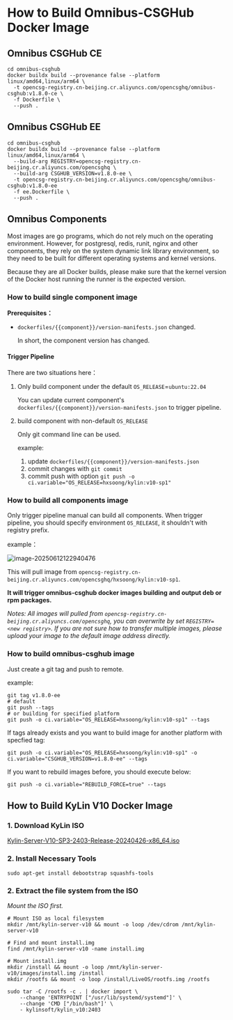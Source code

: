# How to Build Omnibus-CSGHub Docker Image

## Omnibus CSGHub CE

```shell
cd omnibus-csghub
docker buildx build --provenance false --platform linux/amd64,linux/arm64 \
  -t opencsg-registry.cn-beijing.cr.aliyuncs.com/opencsghq/omnibus-csghub:v1.8.0-ce \
  -f Dockerfile \
  --push .
```

## Omnibus CSGHub EE

```shell
cd omnibus-csghub
docker buildx build --provenance false --platform linux/amd64,linux/arm64 \
  --build-arg REGISTRY=opencsg-registry.cn-beijing.cr.aliyuncs.com/opencsghq \
  --build-arg CSGHUB_VERSION=v1.8.0-ee \
  -t opencsg-registry.cn-beijing.cr.aliyuncs.com/opencsghq/omnibus-csghub:v1.8.0-ee 
  -f ee.Dockerfile \
  --push .
```

## Omnibus Components 

Most images are go programs, which do not rely much on the operating environment. However, for postgresql, redis, runit, nginx and other components, they rely on the system dynamic link library environment, so they need to be built for different operating systems and kernel versions.

Because they are all Docker builds, please make sure that the kernel version of the Docker host running the runner is the expected version.

### How to build single component image

**Prerequisites：**

- `dockerfiles/{{component}}/version-manifests.json` changed.

     In short, the component version has changed.

#### Trigger Pipeline

There are two situations here：

1. Only build component under the default `OS_RELEASE`=`ubuntu:22.04`

    You can update current component's `dockerfiles/{{component}}/version-manifests.json` to trigger pipeline.

2. build component with non-default `OS_RELEASE`

    Only git command line can be used.

    example:

    1. update `dockerfiles/{{component}}/version-manifests.json`
    2. commit changes with `git commit`
    3. commit push with option `git push -o ci.variable="OS_RELEASE=hxsoong/kylin:v10-sp1"`

### How to build all components image

Only trigger pipeline manual can build all components. When trigger pipeline, you should specify environment `OS_RELEASE`, it shouldn't with registry prefix.

example：

![image-20250612122940476](./assets/image-20250612122940476.png)

This will pull image from `opencsg-registry.cn-beijing.cr.aliyuncs.com/opencsghq/hxsoong/kylin:v10-sp1`.

**It will trigger omnibus-csghub docker images building and output deb or rpm packages.**

_Notes: All images will pulled from `opencsg-registry.cn-beijing.cr.aliyuncs.com/opencsghq`, you can overwrite by set `REGISTRY=<new registry>`. If you are not sure how to transfer multiple images, please upload your image to the default image address directly._

### How to build omnibus-csghub image

Just create a git tag and push to remote.

example:

```shell
git tag v1.8.0-ee
# default
git push --tags
# or building for specified platform
git push -o ci.variable="OS_RELEASE=hxsoong/kylin:v10-sp1" --tags
```

If tags already exists and you want to build image for another platform with specfied tag:

```shell
git push -o ci.variable="OS_RELEASE=hxsoong/kylin:v10-sp1" -o ci.variable="CSGHUB_VERSION=v1.8.0-ee" --tags
```

If you want to rebuild images before, you should execute below:

```shell
git push -o ci.variable="REBUILD_FORCE=true" --tags
```

## How to Build KyLin V10 Docker Image

### 1. Download KyLin ISO

[Kylin-Server-V10-SP3-2403-Release-20240426-x86_64.iso](https://iso.kylinos.cn/web_pungi/download/cdn/9D2GPNhvxfsF3BpmRbJjlKu0dowkAc4i/Kylin-Server-V10-SP3-2403-Release-20240426-x86_64.iso)

### 2. Install Necessary Tools

```shell
sudo apt-get install debootstrap squashfs-tools
```

### 2. Extract the file system from the ISO

*Mount the ISO first.*

```shell
# Mount ISO as local filesystem
mkdir /mnt/kylin-server-v10 && mount -o loop /dev/cdrom /mnt/kylin-server-v10

# Find and mount install.img
find /mnt/kylin-server-v10 -name install.img

# Mount install.img
mkdir /install && mount -o loop /mnt/kylin-server-v10/images/install.img /install
mkdir /rootfs && mount -o loop /install/LiveOS/rootfs.img /rootfs

sudo tar -C /rootfs -c . | docker import \
	--change 'ENTRYPOINT ["/usr/lib/systemd/systemd"]' \
	--change 'CMD ["/bin/bash"]' \
	- kylinsoft/kylin_v10:2403
```

